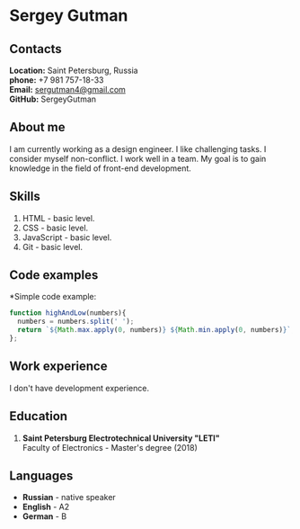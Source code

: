 # Sergey Gutman

## Contacts
**Location:** Saint Petersburg, Russia \
**phone:** +7 981 757-18-33 \
**Email:** sergutman4@gmail.com \
**GitHub:** SergeyGutman

## About me
I am currently working as a design engineer. I like challenging tasks. I consider myself non-conflict. I work well in a team. My goal is to gain knowledge in the field of front-end development.
## Skills 
1. HTML - basic level.
2. CSS - basic level.
3. JavaScript - basic level.
4. Git - basic level.

## Code examples
 *Simple code example:
```javascript
function highAndLow(numbers){
  numbers = numbers.split(' ');
  return `${Math.max.apply(0, numbers)} ${Math.min.apply(0, numbers)}`;
};
```
## Work experience
I don't have development experience. 

## Education
1. **Saint Petersburg Electrotechnical University "LETI"** \
   Faculty of Electronics  - Master's degree (2018)

## Languages
* **Russian** - native speaker
* **English** - A2
* **German** - B
